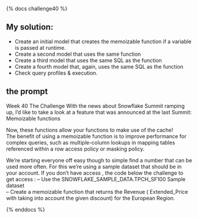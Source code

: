 {% docs challenge40 %}
## My solution:
- Create an initial model that creates the memoizable function if a variable is passed at runtime.
- Create a second model that uses the same function
- Create a third model that uses the same SQL as the function
- Create a fourth model that, again, uses the same SQL as the function
- Check query profiles & execution.


## the prompt
Week 40
The Challenge
With the news about Snowflake Summit ramping up, I’d like to take a look at a feature that was announced at the last Summit: Memoizable functions

Now, these functions allow your functions to make use of the cache!  
The benefit of using a memoizable function is to improve performance for complex queries, such as multiple-column lookups in mapping tables referenced within a row access policy or masking policy.

We’re starting everyone off easy though to simple find a number that can be used more often. For this we’re using a sample dataset that should be in your account. If you don’t have access , the code below the challenge to get access :
– Use the SNOWFLAKE_SAMPLE_DATA.TPCH_SF100 Sample dataset  
– Create a memoizable function that returns the Revenue ( Extended_Price with taking into account the given discount) for the European Region.  

{% enddocs %}